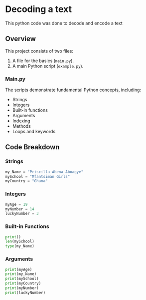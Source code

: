 # Decoding a text
This python code was done to decode and encode a text

## Overview
This project consists of two files:
1. A file for the basics (`main.py`).
2. A main Python script (`example.py`).

### Main.py
The scripts demonstrate fundamental Python concepts, including:
- Strings
- Integers
- Built-in functions
- Arguments
- Indexing
- Methods
- Loops and keywords

## Code Breakdown

### Strings
```python
my_Name = "Priscilla Abena Aboagye"
mySchool = "Mfantsiman Girls"
myCountry = "Ghana"
```

### Integers
```python
myAge = 19
myNumber = 14
luckyNumber = 3
```

### Built-in Functions
```python
print()
len(mySchool)
type(my_Name)
```

### Arguments
```python
print(myAge)
print(my_Name)
print(mySchool)
print(myCountry)
print(myNumber)
print(luckyNumber)
```

